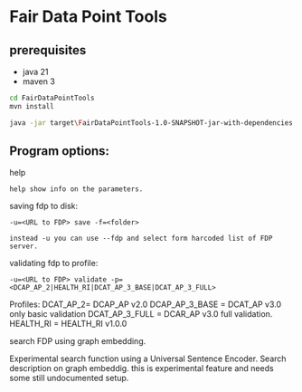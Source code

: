 # Fair Data Point Tools

## prerequisites

- java 21
- maven 3

```sh
cd FairDataPointTools
mvn install

java -jar target\FairDataPointTools-1.0-SNAPSHOT-jar-with-dependencies.jar
```

## Program options:

help

```
help show info on the parameters.

```

saving fdp to disk:

```
-u=<URL to FDP> save -f=<folder>

instead -u you can use --fdp and select form harcoded list of FDP server. 
```

validating fdp to profile:

```
-u=<URL to FDP> validate -p=<DCAP_AP_2|HEALTH_RI|DCAT_AP_3_BASE|DCAT_AP_3_FULL>
```

Profiles:
DCAT_AP_2= DCAP_AP v2.0
DCAP_AP_3_BASE = DCAT_AP v3.0 only basic validation
DCAT_AP_3_FULL = DCAR_AP v3.0 full validation.
HEALTH_RI = HEALTH_RI v1.0.0

search FDP using graph embedding.

Experimental search function using a Universal Sentence Encoder. Search description on graph embeddig.
this is experimental feature and needs some still undocumented setup. 